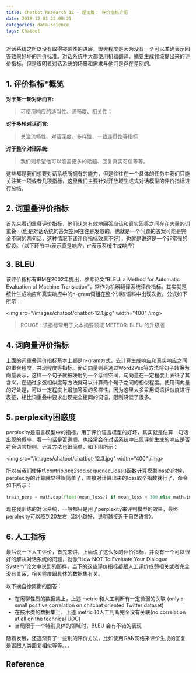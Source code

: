 ```yaml
---
title: Chatbot Research 12 - 理论篇： 评价指标介绍
date: 2018-12-01 22:00:21
categories: data-science
tags: Chatbot
---
```


对话系统之所以没有取得突破性的进展，很大程度是因为没有一个可以准确表示回答效果好坏的评价标准。对话系统中大都使用机器翻译、摘要生成领域提出来的评价指标，但是很明显对话系统的场景和需求与他们是存在差别的.

<!-- more -->

## 1. 评价指标*概览

**对于某一轮对话而言:**

> 可使用响应的适当性、流畅度、相关性；

**对于多轮对话而言:**

> 关注流畅性、对话深度、多样性、一致连贯性等指标

**对于整个对话系统:**

> 我们则希望他可以涵盖更多的话题、回复真实可信等等。

这些都是我们想要对话系统所拥有的能力，但是往往在一个具体的任务中我们只能关注某一项或者几项指标，这里我们主要针对开放域生成式对话模型的评价指标进行总结。

## 2. 词重叠评价指标

首先来看词重叠评价指标，他们认为有效地回答应该和真实回答之间存在大量的词重叠
（但是对话系统的答案空间往往是发散的，也就是一个问题的答案可能是完全不同的两句话，这种情况下该评价指标效果不好），也就是说这是一个非常强的假设。（以下环节中r表示真是响应，r^表示系统生成响应）

## 3. BLEU

该评价指标有IBM在2002年提出，参考论文“BLEU: a Method for Automatic Evaluation of Machine Translation”，常作为机器翻译系统评价指标。其实就是统计生成响应和真实响应中的n-gram词组在整个训练语料中出现次数。公式如下所示：

<img src="/images/chatbot/chatbot-12.1.jpg" width="400" /img>

> ROUGE : 该指标常用于文本摘要领域
> METEOR: BLEU 的升级版

## 4. 词向量评价指标

上面的词重叠评价指标基本上都是n-gram方式，去计算生成响应和真实响应之间的重合程度，共现程度等指标。而词向量则是通过Word2Vec等方法将句子转换为向量表示，这样一个句子就被映射到一个低维空间，句向量在一定程度上表征了其含义，在通过余弦相似度等方法就可以计算两个句子之间的相似程度。使用词向量的好处是，可以一定程度上增加答案的多样性，因为这里大多采用词语相似度进行表征，相比词重叠中要求出现完全相同的词语，限制降低了很多。

## 5. perplexity困惑度

perplexity是语言模型中的指标，用于评价语言模型的好坏，其实就是估算一句话出现的概率，看一句话是否通顺。也经常会在对话系统中出现评价生成的响应是否符合语言规则，计算方法也很简单，如下图所示：

<img src="/images/chatbot/chatbot-12.3.jpg" width="400" /img>

所以当我们使用tf.contrib.seq2seq.sequence_loss()函数计算模型loss的时候，perplexity的计算就显得很简单了，直接对计算出来的loss取个指数就行了，命令如下所示：

```py
train_perp = math.exp(float(mean_loss)) if mean_loss < 300 else math.inf
```

现在我训练的对话系统，一般都只是用了perplexity来评判模型的效果，最终perplexity可以降到20左右（越小越好，说明越接近于自然语言）。

## 6. 人工指标

最后说一下人工评价，首先来讲，上面说了这么多的评价指标，并没有一个可以很好的解决对话系统的问题，就像“How NOT To Evaluate Your Dialogue System”论文中说到的那样，当下的这些评价指标都跟人工评价成弱相关或者完全没有关系，相关程度跟具体的数据集有关。

以下摘自徐阿衡的回答：

- 在闲聊性质的数据集上，上述 metric 和人工判断有一定微弱的关联 (only a small positive correlation on chitchat oriented Twitter dataset)
- 在技术类的数据集上，上述 metric 和人工判断完全没有关联(no correlation at all on the technical UDC)
- 当局限于一个特别具体的领域时，BLEU 会有不错的表现

随着发展，还逐渐有了一些别的评价方法，比如使用GAN网络来评价生成的回复是否跟人类回复相似等等。。。

## Reference

